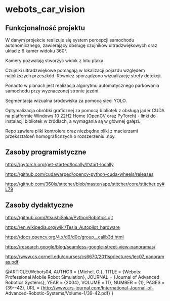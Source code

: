 # webots_car_vision
## Funkcjonalność projektu

 W danym projekcie realizuje się system percepcji samochodu autonomicznego, zawierający obsługę czujników ultradzwiękowych oraz układ z 6 kamer widoku 360°. 

 Kamery pozwalają stworzyć widok z lotu ptaka.

 Czujniki ultradzwiękowe pomagają w lokalizacji pojazdu względem najbliższych przeszkód. Również sporządzono wizualizację strefy detekcji.

 Ponadto w planach jest realizacja algorytmu automatycznego parkowania samochodu przy wyznaczonej stronie jezdni.

 Segmentacja wizualna środowiska za pomocą sieci YOLO.

 Optymalizacja obróbki graficznej za pomocą bibliotek z obsługą jąder CUDA na platformie Windows 10 22H2 Home (OpenCV oraz PyTorch) - linki do instalacji bibliotek w źródłach, a wymagania są w głównej gałęzi.

 Repo zawiera pliki kontrolera oraz niezbędne pliki z macierzami przekształceń homograficnzych o rozszerzeniu .npy.
 
## Zasoby programistyczne
https://pytorch.org/get-started/locally/#start-locally

https://github.com/cudawarped/opencv-python-cuda-wheels/releases

https://github.com/360ls/stitcher/blob/master/app/stitcher/core/stitcher.py#L79

## Zasoby dydaktyczne
https://github.com/AtsushiSakai/PythonRobotics.git

https://en.wikipedia.org/wiki/Tesla_Autopilot_hardware

https://docs.opencv.org/4.x/d9/d0c/group__calib3d.html

https://research.google/blog/seamless-google-street-view-panoramas/

https://www.cs.cornell.edu/courses/cs6670/2011sp/lectures/lec07_panoramas.pdf

@ARTICLE{Webots04,
  AUTHOR  = {Michel, O.},
  TITLE   = {Webots: Professional Mobile Robot Simulation},
  JOURNAL = {Journal of Advanced Robotics Systems},
  YEAR    = {2004},
  VOLUME  = {1},
  NUMBER  = {1},
  PAGES   = {39--42},
  URL     = {http://www.ars-journal.com/International-Journal-of-
             Advanced-Robotic-Systems/Volume-1/39-42.pdf}
}
 
